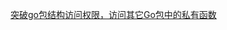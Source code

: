 [突破go包结构访问权限，访问其它Go包中的私有函数](https://colobu.com/2017/05/12/call-private-functions-in-other-packages/)